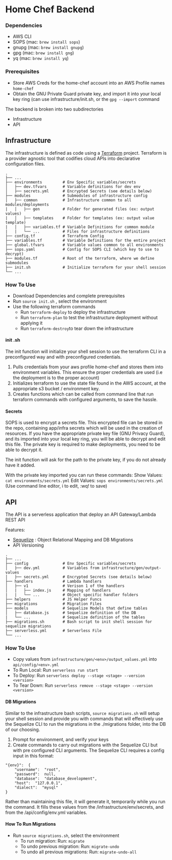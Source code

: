 # Home Chef Backend

### Dependencies

- AWS CLI
- SOPS (mac: `brew install sops`)
- gnupg (mac: `brew install gnupg`)
- gpg (mac: `brew install gng`)
- yq (mac: `brew install yq`)

### Prerequisites

- Store AWS Creds for the home-chef account into an AWS Profile names `home-chef	`
- Obtain the GNU Private Guard private key, and import it into your local key ring (can use infrastructure/init.sh, or the `gpg --import` command

The backend is broken into two subdirectories

- Infrastructure
- API

## Infrastructure

The infrastructure is defined as code using a [Terraform](https://www.terraform.io/) project. Terraform is a provider agnostic tool that codifies cloud APIs into declarative configuration files.

```
.
├── ...
├── environments         # Env Specific variables/secrets
│   ├── dev.tfvars       # Variable definitions for dev env
│   ├── secrets.yml      # Encrypted Secrets (see details below)
├── modules              # Submodules of infrastructure config
│   ├── common           # Infrastructure common to all modules/deployments
|	│   ├── gen          # Folder for generated files (ex: output values)
|	│   ├── templates    # Folder for templates (ex: output value template)
|	│   ├── variables.tf # Variable Definitions for common module
|	|	└── ...          # Files for infrastructure definitions
├── config.tf            # Terraform Config
├── variables.tf         # Variable Definitions for the entire project
├── global.tfvars        # Variable values common to all environments
├── sops.yaml            # Config for SOPS CLI (which key to use to decrypt)
├── modules.tf           # Root of the terraform, where we define submodules
├── init.sh        		 # Initialize terraform for your shell session
└── ...
```

### How To Use

- Download Dependencies and complete prerequisites
- Run `source init.sh` , select the environment
- Use the following terraform commands
  - Run `terraform-deploy` to deploy the infrastructure
  - Run `terraform-plan` to test the infrastructure deployment without applying it
  - Run `terraform-destroy`to tear down the infrastructure

#### init .sh

The init function will initialize your shell session to use the terraform CLI in a preconfigured way and with preconfigured credentials.

1. Pulls credentials from your aws profile home-chef and stores them into environment variables. This ensure the proper credentials are used (i.e the deployment is to the proper account)
2. Initializes terraform to use the state file found in the AWS account, at the appropriate s3 bucket / environment key.
3. Creates functions which can be called from command line that run terraform commands with configured arguments, to save the hassle.

#### Secrets

SOPS is used to encrypt a secrets file. This encrypted file can be stored in the repo, containing app/infra secrets which will be used in the creation of resources. If you have the appropriate private key file (GNU Privacy Guard), and its imported into your local key ring, you will be able to decrypt and edit this file. The private key is required to make deployments, you need to be able to decrypt it.

The init function will ask for the path to the private key, if you do not already have it added.

With the private key imported you can run these commands:
Show Values: `cat environments/secrets.yml`
Edit Values: `sops environments/secrets.yml` (Use command line editor, i to edit, :wq! to save)

## API

The API is a serverless application that deploy an API Gateway/Lambda REST API

Features:

- [Sequelize](https://sequelize.org/) : Object Relational Mapping and DB Migrations
- API Versioning

```
.
├── ...
├── config               # Env Specific variables/secrets
│   ├── dev.yml          # Variables from infrastructure/gen/output-values
│   ├── secrets.yml      # Encrypted Secrets (see details below)
├── handlers             # Lambda handlers
│   ├── v1        		 # Verison 1 of the handlers
│   |	├── index.js     # Mapping of handlers
|	|	└── ...			 # Object specific handler folders
├── helpers              # JS Helper Funcs
├── migrations           # Migration Files
├── models               # Sequelize Models that define tables
│   ├── database.js      # Sequelize definition of the DB
|	└── ...			  	 # Sequelize definition of the tables
├── migrations.sh        # Bash script to init shell session for sequelize migrations
├── serverless.yml       # Serverless File
└── ...
```

### How To Use

- Copy values from `infrastructure/gen/<env>/output_values.yml` into `api/config/<env>.yml`
- To Run Local: Run `serverless run start`
- To Deploy: Run `serverless deploy --stage <stage> --version <version>`
- To Tear Down: Run `serverless remove --stage <stage> --version <version>`

#### DB Migrations

Similar to the infrastructure bash scripts, `source migrations.sh` will setup your shell session and provide you with commands that will effectively use the Sequelize CLI to run the migrations in the ./migrations folder, into the DB of our choosing.

1. Prompt for environment, and verify your keys
2. Create commands to carry out migrations with the Sequelize CLI but with pre configured CLI arguments. The Sequelize CLI requires a config input in this format:

```
"{env}":  {
	"username":  "root",
	"password":  null,
	"database":  "database_development",
	"host":  "127.0.0.1",
	"dialect":  "mysql"
}
```

Rather than maintaining this file, it will generate it, temporarily while you run the command. It fills these values from the /infrastructure/env/secrets, and from the /api/config/env.yml variables.

#### How To Run Migrations

- Run `source migrations.sh`, select the environment
  - To run migration: Run: `migrate`
  - To undo previous migration: Run: `migrate-undo`
  - To undo all previous migrations: Run: `migrate-undo-all`
